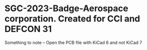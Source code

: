 # SGC-2023-Badge-Aerospace corporation. Created for CCI and DEFCON 31
Something to note – Open the PCB file with KiCad 6 and not KiCad 7
